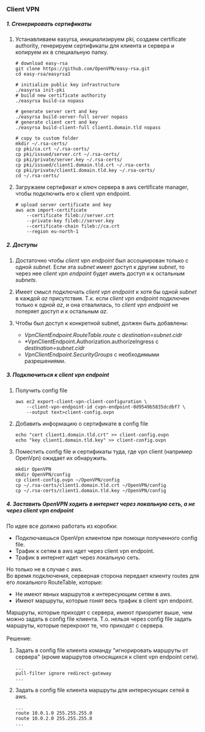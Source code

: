 ### Client VPN

##### 1. Сгенерировать сертификаты

1. Устанавливаем easyrsa, инициализируем pki, создаем
certificate authority, генерируем сертификаты для клиента
и сервера и копируем их в специальную папку.
    ```
   # download easy-rsa
   git clone https://github.com/OpenVPN/easy-rsa.git
   cd easy-rsa/easyrsa3
   
   # initialize public key infrastructure
   ./easyrsa init-pki
   # build new certificate authority
   ./easyrsa build-ca nopass
   
   # generate server cert and key
   ./easyrsa build-server-full server nopass
   # generate client cert and key
   ./easyrsa build-client-full client1.domain.tld nopass
   
   # copy to custom folder
   mkdir ~/.rsa-certs/
   cp pki/ca.crt ~/.rsa-certs/
   cp pki/issued/server.crt ~/.rsa-certs/
   cp pki/private/server.key ~/.rsa-certs/
   cp pki/issued/client1.domain.tld.crt ~/.rsa-certs
   cp pki/private/client1.domain.tld.key ~/.rsa-certs/
   cd ~/.rsa-certs/ 
   ```

2. Загружаем сертификат и ключ сервера в aws certificate
manager, чтобы подключить его к client vpn endpoint.
    ```
   # upload server certificate and key
    aws acm import-certificate 
        --certificate fileb://server.crt 
        --private-key fileb://server.key
        --certificate-chain fileb://ca.crt 
        --region eu-north-1
   ```

##### 2. Доступы

1. Достаточно чтобы *client vpn endpoint* был ассоциирован только с одной
*subnet*. Если эта *subnet* имеет доступ к другим *subnet*, то через нее
*client vpn endpoint* будет иметь доступ и к остальным *subnets*.

2. Имеет смысл подключать *client vpn endpoint* к хотя бы одной *subnet*
в каждой *az* присутствия. Т.к. если *client vpn endpoint* подключен только
к одной *az*, и она отвалилась, то *client vpn endpoint* не потеряет доступ
и к остальным *az*.

3. Чтобы был доступ к конкретной subnet, должен быть добавлены:
    * *VpnClientEndpoint.RouteTable.route* с *destination=subnet.cidr*
    * *VpnClientEndpoint.Authorization.authorizeIngress с *destination=subnet.cidr*
    * *VpnClientEndpoint.SecurityGroups* с необходимыми разрешениями. 

##### 3. Подключиться к client vpn endpoint

1. Получить config file 
    ```
    aws ec2 export-client-vpn-client-configuration \
        --client-vpn-endpoint-id cvpn-endpoint-0d9549b5835dcdbf7 \
        --output text>client-config.ovpn
    ```
2. Добавить информацию о сертификате в config file
    ```
    echo "cert client1.domain.tld.crt" >> client-config.ovpn
    echo "key client1.domain.tld.key" >> client-config.ovpn
    ```
3. Поместить config file и сертификаты туда, где vpn client
(например OpenVpn) ожидает их обнаружить.
    ```
    mkdir OpenVPN
    mkdir OpenVPN/config
    cp client-config.ovpn ~/OpenVPN/config
    cp ~/.rsa-certs/client1.domain.tld.crt ~/OpenVPN/config 
    cp ~/.rsa-certs/client1.domain.tld.key ~/OpenVPN/config
    ```   
   
##### 4. Заставить OpenVPN ходить в интернет через локальную сеть, а не через client vpn endpoint

По идее все должно работать из коробки:
* Подключаешься OpenVpn клиентом при помощи полученного config file.
* Трафик к сетям в aws идет через client vpn endpoint.
* Трафик в интернет идет через локальную сеть.

Но только не в случае с aws. \
Во время подключения, серверная сторона
передает клиенту routes для его локального RouteTable, которые:
* Не имеют явных маршрутов к интересующим сетям в aws.
* Имеют маршруты, которые гонят весь трафик в client vpn endpoint.

Маршруты, которые приходят с сервера, имеют приоритет выше, чем можно
задать в config file клиента. Т.о. нельзя через config file задать маршруты,
которые перекроют те, что приходят с сервера. 
<br/><br/>
Решение:
1. Задать в config file клиента команду "игнорировать маршруты от сервера" (кроме
маршрутов относящихся к client vpn endpoint сети).
    ```
   ...
   pull-filter ignore redirect-gateway
   ...
   ```

2. Задать в config file клиента маршруты для интересующих сетей в aws.
    ```
   ...
   route 10.0.1.0 255.255.255.0
   route 10.0.2.0 255.255.255.0
   ...
   ```
